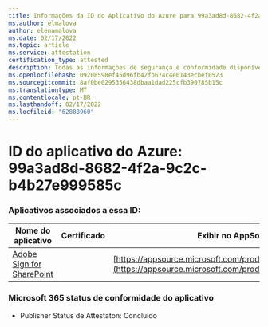 ```yaml
---
title: Informações da ID do Aplicativo do Azure para 99a3ad8d-8682-4f2a-9c2c-b4b27e999585c
ms.author: elmalova
author: elenamalova
ms.date: 02/17/2022
ms.topic: article
ms.service: attestation
certification_type: attested
description: Todas as informações de segurança e conformidade disponíveis para o 99a3ad8d-8682-4f2a-9c2c-b4b27e99585c.
ms.openlocfilehash: 09208598ef45d96fb42fb674c4e0143ecbef0523
ms.sourcegitcommit: 8af0be0295356438dbaa1dad225cfb390785b15c
ms.translationtype: MT
ms.contentlocale: pt-BR
ms.lasthandoff: 02/17/2022
ms.locfileid: "62888960"
---
```

# <a name="azure-app-id-99a3ad8d-8682-4f2a-9c2c-b4b27e99585c"></a>ID do aplicativo do Azure: 99a3ad8d-8682-4f2a-9c2c-b4b27e999585c


### <a name="apps-associated-with-this-id"></a>Aplicativos associados a essa ID:
| **Nome do aplicativo** | **Certificado** | **Exibir no AppSource** |
|--------------|---------------|-----------------------|
| [Adobe Sign for SharePoint](https://docs.microsoft.com/microsoft-365-app-certification/forward/WA104381012) |  | [https://appsource.microsoft.com/product/office/WA104381012](https://appsource.microsoft.com/product/office/WA104381012) |

### <a name="microsoft-365-app-compliance-status"></a>Microsoft 365 status de conformidade do aplicativo
- Publisher Status de Attestaton: Concluído
